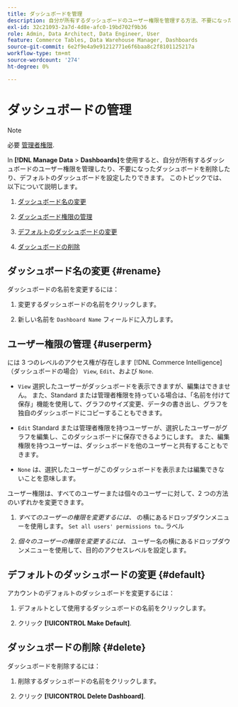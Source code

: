 ```yaml
---
title: ダッシュボードを管理
description: 自分が所有するダッシュボードのユーザー権限を管理する方法、不要になったダッシュボードを削除する方法、およびデフォルトのダッシュボードを設定する方法について説明します。
exl-id: 32c21093-2a7d-4d8e-afc0-19bd702f9b36
role: Admin, Data Architect, Data Engineer, User
feature: Commerce Tables, Data Warehouse Manager, Dashboards
source-git-commit: 6e2f9e4a9e91212771e6f6baa8c2f8101125217a
workflow-type: tm+mt
source-wordcount: '274'
ht-degree: 0%

---
```


# ダッシュボードの管理

>[!NOTE]
>
>必要 [管理者権限](../../administrator/user-management/user-management.md).

In **[!DNL Manage Data** > **Dashboards]**&#x200B;を使用すると、自分が所有するダッシュボードのユーザー権限を管理したり、不要になったダッシュボードを削除したり、デフォルトのダッシュボードを設定したりできます。 このトピックでは、以下について説明します。

1. [ダッシュボード名の変更](#rename)

1. [ダッシュボード権限の管理](#userperm)

1. [デフォルトのダッシュボードの変更](#default)

1. [ダッシュボードの削除](#delete)

## ダッシュボード名の変更 {#rename}

ダッシュボードの名前を変更するには：

1. 変更するダッシュボードの名前をクリックします。

2. 新しい名前を `Dashboard Name` フィールドに入力します。

## ユーザー権限の管理 {#userperm}

には 3 つのレベルのアクセス権が存在します [!DNL Commerce Intelligence] （ダッシュボードの場合） `View`, `Edit`、および `None`.

* `View` 選択したユーザーがダッシュボードを表示できますが、編集はできません。 また、Standard または管理者権限を持っている場合は、「名前を付けて保存」機能を使用して、グラフのサイズ変更、データの書き出し、グラフを独自のダッシュボードにコピーすることもできます。

* `Edit` Standard または管理者権限を持つユーザーが、選択したユーザーがグラフを編集し、このダッシュボードに保存できるようにします。 また、編集権限を持つユーザーは、ダッシュボードを他のユーザーと共有することもできます。

* `None` は、選択したユーザーがこのダッシュボードを表示または編集できないことを意味します。

ユーザー権限は、すべてのユーザーまたは個々のユーザーに対して、2 つの方法のいずれかを変更できます。

1. *すべてのユーザーの権限を変更するには、* の横にあるドロップダウンメニューを使用します。 `Set all users' permissions to…` ラベル

1. *個々のユーザーの権限を変更するには、* ユーザー名の横にあるドロップダウンメニューを使用して、目的のアクセスレベルを設定します。

## デフォルトのダッシュボードの変更 {#default}

アカウントのデフォルトのダッシュボードを変更するには：

1. デフォルトとして使用するダッシュボードの名前をクリックします。

1. クリック **[!UICONTROL Make Default]**.

## ダッシュボードの削除 {#delete}

ダッシュボードを削除するには：

1. 削除するダッシュボードの名前をクリックします。

1. クリック **[!UICONTROL Delete Dashboard]**.

